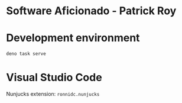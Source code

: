 # Software Aficionado - Patrick Roy

# Development environment

``` bash
deno task serve
```

# Visual Studio Code

Nunjucks extension: `ronnidc.nunjucks`